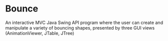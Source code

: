# Bounce

An interactive MVC Java Swing API program where the user can create and manipulate a variety of bouncing shapes, presented by three GUI views (AnimationViewer, JTable, JTree)
